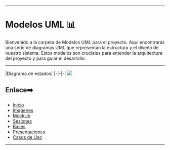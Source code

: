 

---

# Modelos UML 📊
Bienvenido a la carpeta de Modelos UML para el proyecto. Aquí encontrarás una serie de diagramas UML que representan la estructura y el diseño de nuestro sistema. Estos modelos son cruciales para entender la arquitectura del proyecto y para guiar el desarrollo.

---

|Diagrama de estados|
|-|-|-|
![](https://github.com/hugofresno20/23-24-IdSw1-SDR/blob/main/imagenes/modelosUML/Diagramas%20Generales/Diagrama%20de%20estados.svg)

## Enlace➡️


- [Inicio](https://github.com/hugofresno20/23-24-IdSw1-SDR/tree/main)
- [Imagenes](https://github.com/hugofresno20/23-24-IdSw1-SDR/tree/main/imagenes)
- [MockUp](https://github.com/hugofresno20/23-24-IdSw1-SDR/tree/main/MockUp)
- [Sesiones](https://github.com/hugofresno20/23-24-IdSw1-SDR/tree/main/Sesiones)
- [Bases](https://github.com/hugofresno20/23-24-IdSw1-SDR/tree/main/Bases)
- [Presentaciones](https://github.com/hugofresno20/23-24-IdSw1-SDR/tree/main/Presentaciones)
- [Casos de Uso](https://github.com/hugofresno20/23-24-IdSw1-SDR/tree/main/Casos%20de%20Uso)

---
